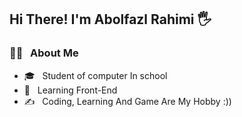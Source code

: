 <h2>Hi There! I'm Abolfazl Rahimi 🖐</h2>


<h3>👨‍💻 &nbsp; About Me</h3>

- 🎓 &nbsp; Student of computer In school
- 🌱 &nbsp; Learning Front-End
- ✍️ &nbsp; Coding, Learning And Game Are My Hobby :))

